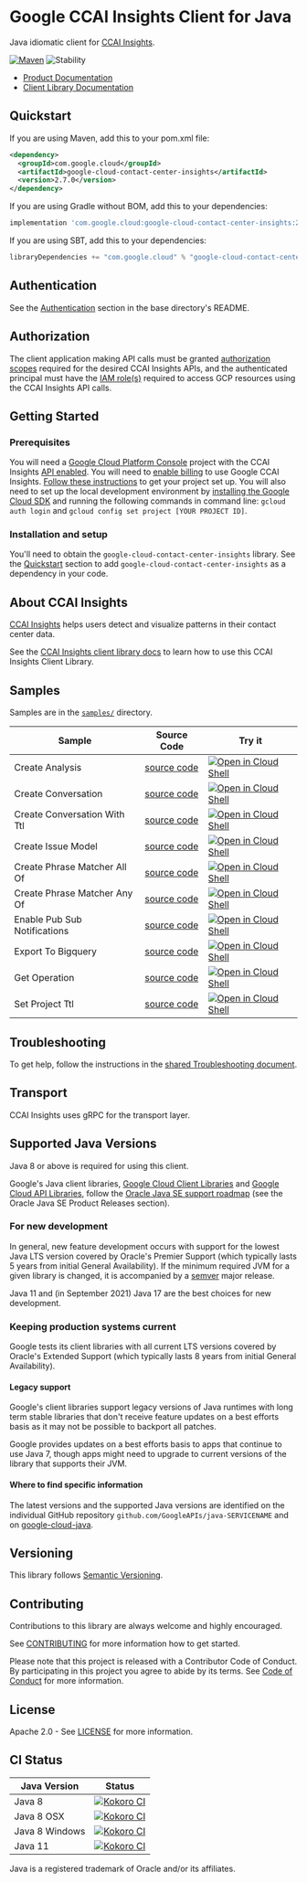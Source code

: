 # Google CCAI Insights Client for Java

Java idiomatic client for [CCAI Insights][product-docs].

[![Maven][maven-version-image]][maven-version-link]
![Stability][stability-image]

- [Product Documentation][product-docs]
- [Client Library Documentation][javadocs]


## Quickstart


If you are using Maven, add this to your pom.xml file:


```xml
<dependency>
  <groupId>com.google.cloud</groupId>
  <artifactId>google-cloud-contact-center-insights</artifactId>
  <version>2.7.0</version>
</dependency>
```

If you are using Gradle without BOM, add this to your dependencies:

```Groovy
implementation 'com.google.cloud:google-cloud-contact-center-insights:2.7.0'
```

If you are using SBT, add this to your dependencies:

```Scala
libraryDependencies += "com.google.cloud" % "google-cloud-contact-center-insights" % "2.7.0"
```

## Authentication

See the [Authentication][authentication] section in the base directory's README.

## Authorization

The client application making API calls must be granted [authorization scopes][auth-scopes] required for the desired CCAI Insights APIs, and the authenticated principal must have the [IAM role(s)][predefined-iam-roles] required to access GCP resources using the CCAI Insights API calls.

## Getting Started

### Prerequisites

You will need a [Google Cloud Platform Console][developer-console] project with the CCAI Insights [API enabled][enable-api].
You will need to [enable billing][enable-billing] to use Google CCAI Insights.
[Follow these instructions][create-project] to get your project set up. You will also need to set up the local development environment by
[installing the Google Cloud SDK][cloud-sdk] and running the following commands in command line:
`gcloud auth login` and `gcloud config set project [YOUR PROJECT ID]`.

### Installation and setup

You'll need to obtain the `google-cloud-contact-center-insights` library.  See the [Quickstart](#quickstart) section
to add `google-cloud-contact-center-insights` as a dependency in your code.

## About CCAI Insights


[CCAI Insights][product-docs]  helps users detect and visualize patterns in their contact center data.

See the [CCAI Insights client library docs][javadocs] to learn how to
use this CCAI Insights Client Library.





## Samples

Samples are in the [`samples/`](https://github.com/googleapis/java-contact-center-insights/tree/main/samples) directory.

| Sample                      | Source Code                       | Try it |
| --------------------------- | --------------------------------- | ------ |
| Create Analysis | [source code](https://github.com/googleapis/java-contact-center-insights/blob/main/samples/snippets/src/main/java/com/example/contactcenterinsights/CreateAnalysis.java) | [![Open in Cloud Shell][shell_img]](https://console.cloud.google.com/cloudshell/open?git_repo=https://github.com/googleapis/java-contact-center-insights&page=editor&open_in_editor=samples/snippets/src/main/java/com/example/contactcenterinsights/CreateAnalysis.java) |
| Create Conversation | [source code](https://github.com/googleapis/java-contact-center-insights/blob/main/samples/snippets/src/main/java/com/example/contactcenterinsights/CreateConversation.java) | [![Open in Cloud Shell][shell_img]](https://console.cloud.google.com/cloudshell/open?git_repo=https://github.com/googleapis/java-contact-center-insights&page=editor&open_in_editor=samples/snippets/src/main/java/com/example/contactcenterinsights/CreateConversation.java) |
| Create Conversation With Ttl | [source code](https://github.com/googleapis/java-contact-center-insights/blob/main/samples/snippets/src/main/java/com/example/contactcenterinsights/CreateConversationWithTtl.java) | [![Open in Cloud Shell][shell_img]](https://console.cloud.google.com/cloudshell/open?git_repo=https://github.com/googleapis/java-contact-center-insights&page=editor&open_in_editor=samples/snippets/src/main/java/com/example/contactcenterinsights/CreateConversationWithTtl.java) |
| Create Issue Model | [source code](https://github.com/googleapis/java-contact-center-insights/blob/main/samples/snippets/src/main/java/com/example/contactcenterinsights/CreateIssueModel.java) | [![Open in Cloud Shell][shell_img]](https://console.cloud.google.com/cloudshell/open?git_repo=https://github.com/googleapis/java-contact-center-insights&page=editor&open_in_editor=samples/snippets/src/main/java/com/example/contactcenterinsights/CreateIssueModel.java) |
| Create Phrase Matcher All Of | [source code](https://github.com/googleapis/java-contact-center-insights/blob/main/samples/snippets/src/main/java/com/example/contactcenterinsights/CreatePhraseMatcherAllOf.java) | [![Open in Cloud Shell][shell_img]](https://console.cloud.google.com/cloudshell/open?git_repo=https://github.com/googleapis/java-contact-center-insights&page=editor&open_in_editor=samples/snippets/src/main/java/com/example/contactcenterinsights/CreatePhraseMatcherAllOf.java) |
| Create Phrase Matcher Any Of | [source code](https://github.com/googleapis/java-contact-center-insights/blob/main/samples/snippets/src/main/java/com/example/contactcenterinsights/CreatePhraseMatcherAnyOf.java) | [![Open in Cloud Shell][shell_img]](https://console.cloud.google.com/cloudshell/open?git_repo=https://github.com/googleapis/java-contact-center-insights&page=editor&open_in_editor=samples/snippets/src/main/java/com/example/contactcenterinsights/CreatePhraseMatcherAnyOf.java) |
| Enable Pub Sub Notifications | [source code](https://github.com/googleapis/java-contact-center-insights/blob/main/samples/snippets/src/main/java/com/example/contactcenterinsights/EnablePubSubNotifications.java) | [![Open in Cloud Shell][shell_img]](https://console.cloud.google.com/cloudshell/open?git_repo=https://github.com/googleapis/java-contact-center-insights&page=editor&open_in_editor=samples/snippets/src/main/java/com/example/contactcenterinsights/EnablePubSubNotifications.java) |
| Export To Bigquery | [source code](https://github.com/googleapis/java-contact-center-insights/blob/main/samples/snippets/src/main/java/com/example/contactcenterinsights/ExportToBigquery.java) | [![Open in Cloud Shell][shell_img]](https://console.cloud.google.com/cloudshell/open?git_repo=https://github.com/googleapis/java-contact-center-insights&page=editor&open_in_editor=samples/snippets/src/main/java/com/example/contactcenterinsights/ExportToBigquery.java) |
| Get Operation | [source code](https://github.com/googleapis/java-contact-center-insights/blob/main/samples/snippets/src/main/java/com/example/contactcenterinsights/GetOperation.java) | [![Open in Cloud Shell][shell_img]](https://console.cloud.google.com/cloudshell/open?git_repo=https://github.com/googleapis/java-contact-center-insights&page=editor&open_in_editor=samples/snippets/src/main/java/com/example/contactcenterinsights/GetOperation.java) |
| Set Project Ttl | [source code](https://github.com/googleapis/java-contact-center-insights/blob/main/samples/snippets/src/main/java/com/example/contactcenterinsights/SetProjectTtl.java) | [![Open in Cloud Shell][shell_img]](https://console.cloud.google.com/cloudshell/open?git_repo=https://github.com/googleapis/java-contact-center-insights&page=editor&open_in_editor=samples/snippets/src/main/java/com/example/contactcenterinsights/SetProjectTtl.java) |



## Troubleshooting

To get help, follow the instructions in the [shared Troubleshooting document][troubleshooting].

## Transport

CCAI Insights uses gRPC for the transport layer.

## Supported Java Versions

Java 8 or above is required for using this client.

Google's Java client libraries,
[Google Cloud Client Libraries][cloudlibs]
and
[Google Cloud API Libraries][apilibs],
follow the
[Oracle Java SE support roadmap][oracle]
(see the Oracle Java SE Product Releases section).

### For new development

In general, new feature development occurs with support for the lowest Java
LTS version covered by  Oracle's Premier Support (which typically lasts 5 years
from initial General Availability). If the minimum required JVM for a given
library is changed, it is accompanied by a [semver][semver] major release.

Java 11 and (in September 2021) Java 17 are the best choices for new
development.

### Keeping production systems current

Google tests its client libraries with all current LTS versions covered by
Oracle's Extended Support (which typically lasts 8 years from initial
General Availability).

#### Legacy support

Google's client libraries support legacy versions of Java runtimes with long
term stable libraries that don't receive feature updates on a best efforts basis
as it may not be possible to backport all patches.

Google provides updates on a best efforts basis to apps that continue to use
Java 7, though apps might need to upgrade to current versions of the library
that supports their JVM.

#### Where to find specific information

The latest versions and the supported Java versions are identified on
the individual GitHub repository `github.com/GoogleAPIs/java-SERVICENAME`
and on [google-cloud-java][g-c-j].

## Versioning


This library follows [Semantic Versioning](http://semver.org/).



## Contributing


Contributions to this library are always welcome and highly encouraged.

See [CONTRIBUTING][contributing] for more information how to get started.

Please note that this project is released with a Contributor Code of Conduct. By participating in
this project you agree to abide by its terms. See [Code of Conduct][code-of-conduct] for more
information.


## License

Apache 2.0 - See [LICENSE][license] for more information.

## CI Status

Java Version | Status
------------ | ------
Java 8 | [![Kokoro CI][kokoro-badge-image-2]][kokoro-badge-link-2]
Java 8 OSX | [![Kokoro CI][kokoro-badge-image-3]][kokoro-badge-link-3]
Java 8 Windows | [![Kokoro CI][kokoro-badge-image-4]][kokoro-badge-link-4]
Java 11 | [![Kokoro CI][kokoro-badge-image-5]][kokoro-badge-link-5]

Java is a registered trademark of Oracle and/or its affiliates.

[product-docs]: https://cloud.google.com/dialogflow/priv/docs/insights/
[javadocs]: https://googleapis.dev/java/google-cloud-contact-center-insights/latest/index.html
[kokoro-badge-image-1]: http://storage.googleapis.com/cloud-devrel-public/java/badges/java-contact-center-insights/java7.svg
[kokoro-badge-link-1]: http://storage.googleapis.com/cloud-devrel-public/java/badges/java-contact-center-insights/java7.html
[kokoro-badge-image-2]: http://storage.googleapis.com/cloud-devrel-public/java/badges/java-contact-center-insights/java8.svg
[kokoro-badge-link-2]: http://storage.googleapis.com/cloud-devrel-public/java/badges/java-contact-center-insights/java8.html
[kokoro-badge-image-3]: http://storage.googleapis.com/cloud-devrel-public/java/badges/java-contact-center-insights/java8-osx.svg
[kokoro-badge-link-3]: http://storage.googleapis.com/cloud-devrel-public/java/badges/java-contact-center-insights/java8-osx.html
[kokoro-badge-image-4]: http://storage.googleapis.com/cloud-devrel-public/java/badges/java-contact-center-insights/java8-win.svg
[kokoro-badge-link-4]: http://storage.googleapis.com/cloud-devrel-public/java/badges/java-contact-center-insights/java8-win.html
[kokoro-badge-image-5]: http://storage.googleapis.com/cloud-devrel-public/java/badges/java-contact-center-insights/java11.svg
[kokoro-badge-link-5]: http://storage.googleapis.com/cloud-devrel-public/java/badges/java-contact-center-insights/java11.html
[stability-image]: https://img.shields.io/badge/stability-stable-green
[maven-version-image]: https://img.shields.io/maven-central/v/com.google.cloud/google-cloud-contact-center-insights.svg
[maven-version-link]: https://search.maven.org/search?q=g:com.google.cloud%20AND%20a:google-cloud-contact-center-insights&core=gav
[authentication]: https://github.com/googleapis/google-cloud-java#authentication
[auth-scopes]: https://developers.google.com/identity/protocols/oauth2/scopes
[predefined-iam-roles]: https://cloud.google.com/iam/docs/understanding-roles#predefined_roles
[iam-policy]: https://cloud.google.com/iam/docs/overview#cloud-iam-policy
[developer-console]: https://console.developers.google.com/
[create-project]: https://cloud.google.com/resource-manager/docs/creating-managing-projects
[cloud-sdk]: https://cloud.google.com/sdk/
[troubleshooting]: https://github.com/googleapis/google-cloud-common/blob/main/troubleshooting/readme.md#troubleshooting
[contributing]: https://github.com/googleapis/java-contact-center-insights/blob/main/CONTRIBUTING.md
[code-of-conduct]: https://github.com/googleapis/java-contact-center-insights/blob/main/CODE_OF_CONDUCT.md#contributor-code-of-conduct
[license]: https://github.com/googleapis/java-contact-center-insights/blob/main/LICENSE
[enable-billing]: https://cloud.google.com/apis/docs/getting-started#enabling_billing
[enable-api]: https://console.cloud.google.com/flows/enableapi?apiid=contactcenterinsights.googleapis.com
[libraries-bom]: https://github.com/GoogleCloudPlatform/cloud-opensource-java/wiki/The-Google-Cloud-Platform-Libraries-BOM
[shell_img]: https://gstatic.com/cloudssh/images/open-btn.png

[semver]: https://semver.org/
[cloudlibs]: https://cloud.google.com/apis/docs/client-libraries-explained
[apilibs]: https://cloud.google.com/apis/docs/client-libraries-explained#google_api_client_libraries
[oracle]: https://www.oracle.com/java/technologies/java-se-support-roadmap.html
[g-c-j]: http://github.com/googleapis/google-cloud-java
